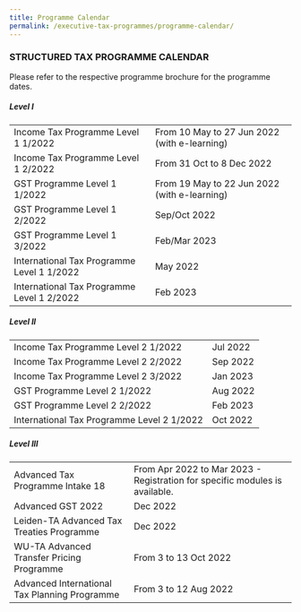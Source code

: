 ```yaml
---
title: Programme Calendar
permalink: /executive-tax-programmes/programme-calendar/
---
```

### **STRUCTURED TAX PROGRAMME CALENDAR**

Please refer to the respective programme brochure for the programme dates.

##### **Level I**

<table>
  <tr>
    <td>Income Tax Programme Level 1 1/2022</td>
    <td>From 10 May to 27 Jun 2022 (with e-learning)</td>
  </tr> 
  <tr>
    <td>Income Tax Programme Level 1 2/2022</td>
    <td>From 31 Oct to 8 Dec 2022</td>
  </tr> 
  <tr>
    <td>GST Programme Level 1 1/2022</td>
    <td>From 19 May to 22 Jun 2022 (with e-learning)<br></td>
    </tr> 
  <tr>
    <td>GST Programme Level 1 2/2022</td>
    <td>Sep/Oct 2022</td>
  </tr>  
  <tr>
    <td>GST Programme Level 1 3/2022</td>
    <td>Feb/Mar 2023</td>
  </tr>  
  <tr>
   <td>International Tax Programme Level 1 1/2022</td>
    <td>May 2022</td>
  </tr>  
  <tr>
    <td>International Tax Programme Level 1 2/2022</td>
    <td>Feb 2023</td>
  </tr>  
</table>

 
##### **Level II**

<table>
  <tr>
      <td>Income Tax Programme Level 2 1/2022</td>
      <td>Jul 2022</td> 
  </tr>  
  <tr>
      <td>Income Tax Programme Level 2 2/2022</td>
      <td>Sep 2022</td> 
  </tr>  
  <tr>
     <td>Income Tax Programme Level 2 3/2022</td>
      <td>Jan 2023</td> 
  </tr>  
  <tr>
		 <td>GST Programme Level 2 1/2022
		  </td>
      <td>Aug 2022</td>
  </tr>  
  <tr>
      <td>GST Programme Level 2 2/2022</td>
      <td>Feb 2023</td> 
  </tr>  
  <tr>
     <td>International Tax Programme Level 2 1/2022</td>
      <td>Oct 2022</td>
   </tr>  
</table>

 
##### **Level III**

<table>
  <tr>
    <td>Advanced Tax Programme Intake 18</td>
    <td>From Apr 2022 to Mar 2023 - Registration for specific modules is available.</td> 
  </tr>  
  <tr>
     <td>Advanced GST 2022</td>
    <td>Dec 2022</td> 
  </tr>  
  <tr>
    <td>Leiden-TA Advanced Tax Treaties Programme </td>
    <td>Dec 2022</td>
 </tr>  
  <tr>
   <td>WU-TA Advanced Transfer Pricing Programme</td>
    <td>From 3 to 13 Oct 2022 </td>
  </tr>  
  <tr>
   <td>Advanced International Tax Planning Programme</td>
    <td>From 3 to 12 Aug 2022 </td>
  </tr>  
</table>